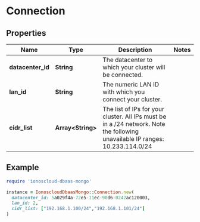 # Connection

## Properties

| Name | Type | Description | Notes |
| ---- | ---- | ----------- | ----- |
| **datacenter_id** | **String** | The datacenter to which your cluster will be connected. |  |
| **lan_id** | **String** | The numeric LAN ID with which you connect your cluster. |  |
| **cidr_list** | **Array&lt;String&gt;** | The list of IPs for your cluster. All IPs must be in a /24 network. Note the following unavailable IP ranges: 10.233.114.0/24  |  |

## Example

```ruby
require 'ionoscloud-dbaas-mongo'

instance = IonoscloudDbaasMongo::Connection.new(
  datacenter_id: 5a029f4a-72e5-11ec-90d6-0242ac120003,
  lan_id: 2,
  cidr_list: ["192.168.1.100/24","192.168.1.101/24"]
)
```


